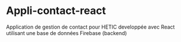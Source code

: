 # Appli-contact-react
Application de gestion de contact pour HETIC developpée avec React utilisant une base de données Firebase (backend)
